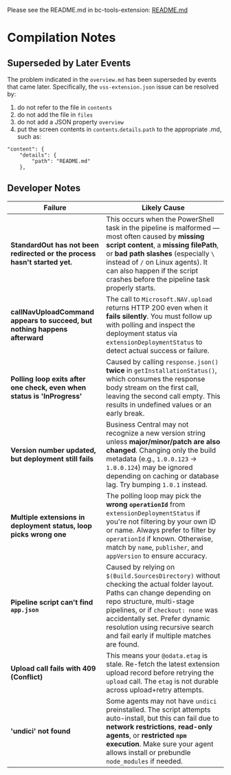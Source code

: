 Please see the README.md in bc-tools-extension: [README.md](./bc-tools-extension/README.md)

# Compilation Notes

## Superseded by Later Events

The problem indicated in the `overview.md` has been superseded by events that came later.  Specifically, the `vss-extension.json` issue can be resolved by:

1. do not refer to the file in `contents`
1. do not add the file in `files`
1. do not add a JSON property `overview`
1. put the screen contents in `contents`.`details`.`path` to the appropriate .md, such as:

```
"content": {
    "details": {
        "path": "README.md"
    },
```

## Developer Notes

| Failure                                                                    | Likely Cause                                                                                                                                                                                                                                                                                                 |
| -------------------------------------------------------------------------- | ------------------------------------------------------------------------------------------------------------------------------------------------------------------------------------------------------------------------------------------------------------------------------------------------------------ |
| **StandardOut has not been redirected or the process hasn't started yet.** | This occurs when the PowerShell task in the pipeline is malformed — most often caused by **missing script content**, a **missing filePath**, or **bad path slashes** (especially `\` instead of `/` on Linux agents). It can also happen if the script crashes before the pipeline task properly starts.|
| **callNavUploadCommand appears to succeed, but nothing happens afterward** | The call to `Microsoft.NAV.upload` returns HTTP 200 even when it **fails silently**. You must follow up with polling and inspect the deployment status via `extensionDeploymentStatus` to detect actual success or failure.|
| **Polling loop exits after one check, even when status is 'InProgress'**| Caused by calling `response.json()` **twice** in `getInstallationStatus()`, which consumes the response body stream on the first call, leaving the second call empty. This results in undefined values or an early break.|
| **Version number updated, but deployment still fails** | Business Central may not recognize a new version string unless **major/minor/patch are also changed**. Changing only the build metadata (e.g., `1.0.0.123` → `1.0.0.124`) may be ignored depending on caching or database lag. Try bumping `1.0.1` instead.|
| **Multiple extensions in deployment status, loop picks wrong one**| The polling loop may pick the **wrong `operationId`** from `extensionDeploymentStatus` if you're not filtering by your own ID or name. Always prefer to filter by `operationId` if known. Otherwise, match by `name`, `publisher`, and `appVersion` to ensure accuracy. |
| **Pipeline script can't find `app.json`** | Caused by relying on `$(Build.SourcesDirectory)` without checking the actual folder layout. Paths can change depending on repo structure, multi-stage pipelines, or if `checkout: none` was accidentally set. Prefer dynamic resolution using recursive search and fail early if multiple matches are found. |
| **Upload call fails with 409 (Conflict)** | This means your `@odata.etag` is stale. Re-fetch the latest extension upload record before retrying the `upload` call. The `etag` is not durable across upload+retry attempts. |
| **'undici' not found** | Some agents may not have `undici` preinstalled. The script attempts auto-install, but this can fail due to **network restrictions**, **read-only agents**, or **restricted `npm` execution**. Make sure your agent allows install or prebundle `node_modules` if needed.|
